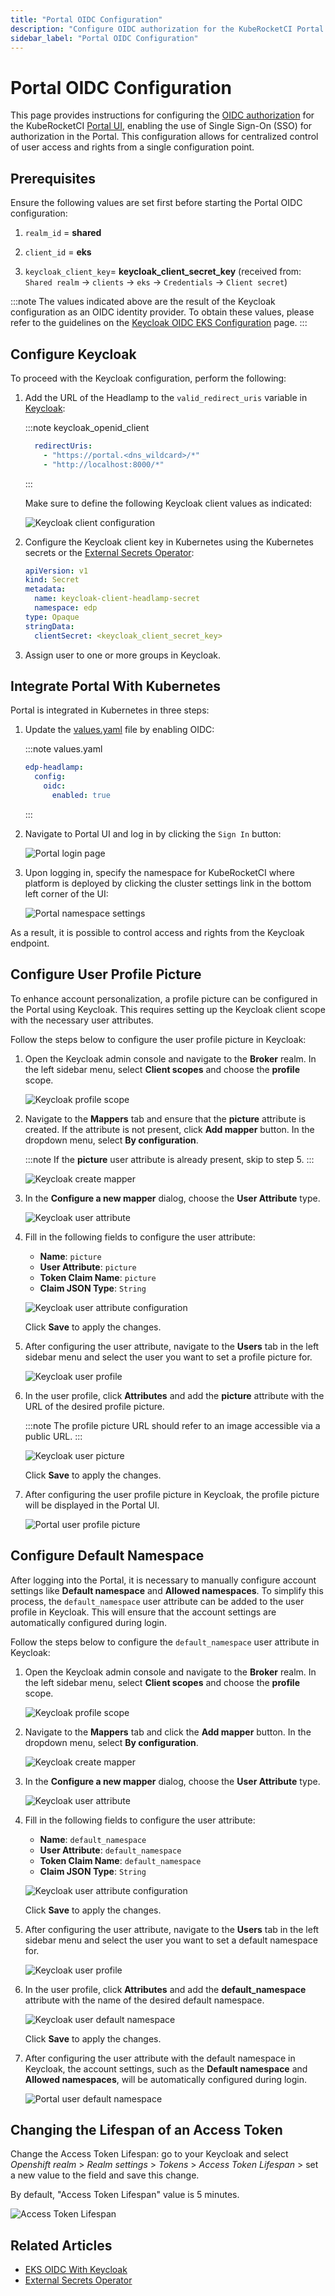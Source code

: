 ```yaml
---
title: "Portal OIDC Configuration"
description: "Configure OIDC authorization for the KubeRocketCI Portal UI with Keycloak, enabling Single Sign-On for streamlined access management."
sidebar_label: "Portal OIDC Configuration"
---
```

<!-- markdownlint-disable MD025 -->

# Portal OIDC Configuration

<head>
  <link rel="canonical" href="https://docs.kuberocketci.io/docs/operator-guide/auth/ui-portal-oidc" />
</head>

This page provides instructions for configuring the [OIDC authorization](https://openid.net/connect/) for the KubeRocketCI [Portal UI](../../user-guide/index.md), enabling the use of Single Sign-On (SSO) for authorization in the Portal. This configuration allows for centralized control of user access and rights from a single configuration point.

## Prerequisites

Ensure the following values are set first before starting the Portal OIDC configuration:

1. `realm_id`  = **shared**

2. `client_id` = **eks**

3. `keycloak_client_key`= **keycloak_client_secret_key** (received from: `Shared realm` -> `clients` -> `eks` -> `Credentials` -> `Client secret`)

:::note
  The values indicated above are the result of the Keycloak configuration as an OIDC identity provider.
  To obtain these values, please refer to the guidelines on the [Keycloak OIDC EKS Configuration](configure-keycloak-oidc-eks.md) page.
:::

## Configure Keycloak

To proceed with the Keycloak configuration, perform the following:

1. Add the URL of the Headlamp to the `valid_redirect_uris` variable in [Keycloak](https://github.com/epam/edp-cluster-add-ons/blob/main/clusters/core/addons/kuberocketci-rbac/templates/kubernetes/keycloak-client.yaml#L17):

    :::note keycloak_openid_client

      ```yaml
        redirectUris:
          - "https://portal.<dns_wildcard>/*"
          - "http://localhost:8000/*"
      ```

    :::

    Make sure to define the following Keycloak client values as indicated:

    ![Keycloak client configuration](../../assets/operator-guide/headlamp-oidc-keycloak-2.png "Keycloak client configuration")

2. Configure the Keycloak client key in Kubernetes using the Kubernetes secrets or the [External Secrets Operator](../secrets-management/external-secrets-operator-integration.md):

    ```yaml
    apiVersion: v1
    kind: Secret
    metadata:
      name: keycloak-client-headlamp-secret
      namespace: edp
    type: Opaque
    stringData:
      clientSecret: <keycloak_client_secret_key>
    ```

3. Assign user to one or more groups in Keycloak.

## Integrate Portal With Kubernetes

Portal is integrated in Kubernetes in three steps:

1. Update the [values.yaml](../install-kuberocketci.md) file by enabling OIDC:

    :::note values.yaml

      ```yaml
      edp-headlamp:
        config:
          oidc:
            enabled: true
      ```

    :::

2. Navigate to Portal UI and log in by clicking the `Sign In` button:

    ![Portal login page](../../assets/operator-guide/headlamp-oidc-headlamp-1.png "Portal login page")

3. Upon logging in, specify the namespace for KubeRocketCI where platform is deployed by clicking the cluster settings link in the bottom left corner of the UI:

    ![Portal namespace settings](../../assets/operator-guide/edp_portal_ui.png "Portal namespace settings")

As a result, it is possible to control access and rights from the Keycloak endpoint.

## Configure User Profile Picture

To enhance account personalization, a profile picture can be configured in the Portal using Keycloak. This requires setting up the Keycloak client scope with the necessary user attributes.

Follow the steps below to configure the user profile picture in Keycloak:

1. Open the Keycloak admin console and navigate to the **Broker** realm. In the left sidebar menu, select **Client scopes** and choose the **profile** scope.

    ![Keycloak profile scope](../../assets/operator-guide/keycloak-user-attributes/keycloak-profile-scope.png "Keycloak profile scope")

2. Navigate to the **Mappers** tab and ensure that the **picture** attribute is created. If the attribute is not present, click **Add mapper** button. In the dropdown menu, select **By configuration**.

    :::note
    If the **picture** user attribute is already present, skip to step 5.
    :::

    ![Keycloak create mapper](../../assets/operator-guide/keycloak-user-attributes/keycloak-create-mapper.png "Keycloak create mapper")

3. In the **Configure a new mapper** dialog, choose the **User Attribute** type.

    ![Keycloak user attribute](../../assets/operator-guide/keycloak-user-attributes/keycloak-user-attribute.png "Keycloak user attribute")

4. Fill in the following fields to configure the user attribute:

    - **Name**: `picture`
    - **User Attribute**: `picture`
    - **Token Claim Name**: `picture`
    - **Claim JSON Type**: `String`

    ![Keycloak user attribute configuration](../../assets/operator-guide/keycloak-user-attributes/keycloak-user-attribute-configuration.png "Keycloak user attribute configuration")

    Click **Save** to apply the changes.

5. After configuring the user attribute, navigate to the **Users** tab in the left sidebar menu and select the user you want to set a profile picture for.

    ![Keycloak user profile](../../assets/operator-guide/keycloak-user-attributes/keycloak-user-profile.png "Keycloak user profile")

6. In the user profile, click **Attributes** and add the **picture** attribute with the URL of the desired profile picture.

    :::note
    The profile picture URL should refer to an image accessible via a public URL.
    :::

    ![Keycloak user picture](../../assets/operator-guide/keycloak-user-attributes/keycloak-user-picture.png "Keycloak user picture")

    Click **Save** to apply the changes.

7. After configuring the user profile picture in Keycloak, the profile picture will be displayed in the Portal UI.

    ![Portal user profile picture](../../assets/operator-guide/keycloak-user-attributes/portal-user-profile-picture.png "Portal user profile picture")

## Configure Default Namespace

After logging into the Portal, it is necessary to manually configure account settings like **Default namespace** and **Allowed namespaces**. To simplify this process, the `default_namespace` user attribute can be added to the user profile in Keycloak. This will ensure that the account settings are automatically configured during login.

Follow the steps below to configure the `default_namespace` user attribute in Keycloak:

1. Open the Keycloak admin console and navigate to the **Broker** realm. In the left sidebar menu, select **Client scopes** and choose the **profile** scope.

    ![Keycloak profile scope](../../assets/operator-guide/keycloak-user-attributes/keycloak-profile-scope.png "Keycloak profile scope")

2. Navigate to the **Mappers** tab and click the **Add mapper** button. In the dropdown menu, select **By configuration**.

    ![Keycloak create mapper](../../assets/operator-guide/keycloak-user-attributes/keycloak-create-mapper.png "Keycloak create mapper")

3. In the **Configure a new mapper** dialog, choose the **User Attribute** type.

    ![Keycloak user attribute](../../assets/operator-guide/keycloak-user-attributes/keycloak-user-attribute.png "Keycloak user attribute")

4. Fill in the following fields to configure the user attribute:

    - **Name**: `default_namespace`
    - **User Attribute**: `default_namespace`
    - **Token Claim Name**: `default_namespace`
    - **Claim JSON Type**: `String`

    ![Keycloak user attribute configuration](../../assets/operator-guide/keycloak-user-attributes/keycloak-default-namespace-attribute.png "Keycloak user attribute configuration")

    Click **Save** to apply the changes.

5. After configuring the user attribute, navigate to the **Users** tab in the left sidebar menu and select the user you want to set a default namespace for.

    ![Keycloak user profile](../../assets/operator-guide/keycloak-user-attributes/keycloak-user-profile.png "Keycloak user profile")

6. In the user profile, click **Attributes** and add the **default_namespace** attribute with the name of the desired default namespace.

    ![Keycloak user default namespace](../../assets/operator-guide/keycloak-user-attributes/keycloak-user-default-namespace.png "Keycloak user default namespace")

    Click **Save** to apply the changes.

7. After configuring the user attribute with the default namespace in Keycloak, the account settings, such as the **Default namespace** and **Allowed namespaces**, will be automatically configured during login.

    ![Portal user default namespace](../../assets/operator-guide/keycloak-user-attributes/portal-user-default-namespace.png "Portal user default namespace")

## Changing the Lifespan of an Access Token

Change the Access Token Lifespan: go to your Keycloak and select *Openshift realm* > *Realm settings* > *Tokens* >
*Access Token Lifespan* > set a new value to the field and save this change.

By default, "Access Token Lifespan" value is 5 minutes.

![Access Token Lifespan](../../assets/keycloak-access-token-lifespan.png "Access Token Lifespan")

## Related Articles

* [EKS OIDC With Keycloak](configure-keycloak-oidc-eks.md)
* [External Secrets Operator](../secrets-management/external-secrets-operator-integration.md)
